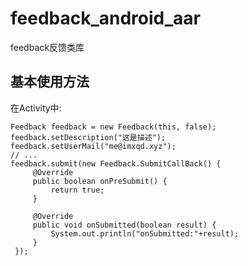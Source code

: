 # feedback_android_aar
feedback反馈类库
## 基本使用方法
在Activity中:   

    Feedback feedback = new Feedback(this, false);
    feedback.setDescription("这是描述");
    feedback.setUserMail("me@imxqd.xyz");
    // ... 
    feedback.submit(new Feedback.SubmitCallBack() {
         @Override
         public boolean onPreSubmit() {
             return true;
         }

         @Override
         public void onSubmitted(boolean result) {
             System.out.println("onSubmitted:"+result);
         }
     });

